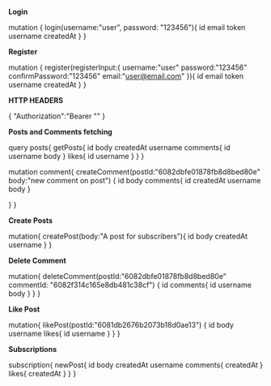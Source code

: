 **Login**

mutation {
login(username:"user", password: "123456"){
id
email
token
username
createdAt
}
}

**Register**

mutation {
register(registerInput:{
username:"user"
password:"123456"
confirmPassword:"123456"
email:"user@email.com"
}){
id
email
token
username
createdAt
}
}

**HTTP HEADERS**

{
"Authorization":"Bearer ""
}

**Posts and Comments fetching**

query posts{
getPosts{
id
body
createdAt
username
comments{
id
username
body
}
likes{
id
username
}
}
}

mutation comment{
createComment(postId:"6082dbfe01878fb8d8bed80e" body:"new comment on post") {
id
body
comments{
id
createdAt
username
body
}

}
}

**Create Posts**

mutation{
createPost(body:"A post for subscribers"){
id
body
createdAt
username
}
}

**Delete Comment**

mutation{
deleteComment(postId:"6082dbfe01878fb8d8bed80e" commentId: "6082f314c165e8db481c38cf") {
id
comments{
id
username
body
}
}
}

**Like Post**

mutation{
likePost(postId:"6081db2676b2073b18d0ae13") {
id
body
username
likes{
id
username
}
}
}

**Subscriptions**

subscription{
newPost{
id
body
createdAt
username
comments{
createdAt
}
likes{
createdAt
}
}
}


